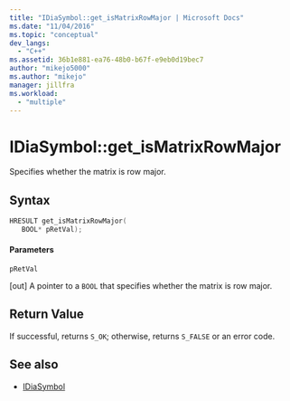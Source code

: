 ```yaml
---
title: "IDiaSymbol::get_isMatrixRowMajor | Microsoft Docs"
ms.date: "11/04/2016"
ms.topic: "conceptual"
dev_langs:
  - "C++"
ms.assetid: 36b1e881-ea76-48b0-b67f-e9eb0d19bec7
author: "mikejo5000"
ms.author: "mikejo"
manager: jillfra
ms.workload:
  - "multiple"
---
```

# IDiaSymbol::get_isMatrixRowMajor
Specifies whether the matrix is row major.

## Syntax

```C++
HRESULT get_isMatrixRowMajor(
   BOOL* pRetVal);
```

#### Parameters
 `pRetVal`

[out] A pointer to a `BOOL` that specifies whether the matrix is row major.

## Return Value
 If successful, returns `S_OK`; otherwise, returns `S_FALSE` or an error code.

## See also
- [IDiaSymbol](../../debugger/debug-interface-access/idiasymbol.md)